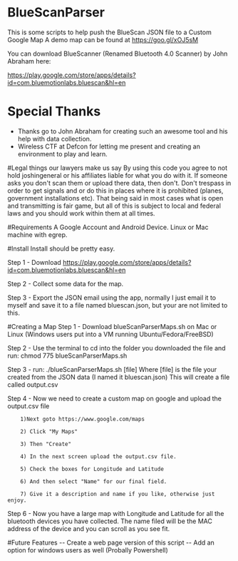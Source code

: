 # BlueScanParser
This is some scripts to help push the BlueScan JSON file to a Custom Google Map
A demo map can be found at https://goo.gl/xOJ5sM

You can download BlueScanner (Renamed Bluetooth 4.0 Scanner) by John Abraham here:

https://play.google.com/store/apps/details?id=com.bluemotionlabs.bluescan&hl=en

# Special Thanks
- Thanks go to John Abraham for creating such an awesome tool and his help with data collection. 
- Wireless CTF at Defcon for letting me present and creating an environment to play and learn.

#Legal things our lawyers make us say
By using this code you agree to not hold joshingeneral or his affiliates liable for what you do with it. If someone asks you don't scan them or upload there data, then don't. Don't trespass  in order to get signals and or do this in places where it is prohibited (planes, government installations etc). That being said in most cases what is open and transmitting is fair game, but all of this is subject to local and federal laws and you should work within them at all times. 

#Requirements
A Google Account and Android Device.
Linux or Mac machine with egrep.

#Install
Install should be pretty easy. 

Step 1 - Download https://play.google.com/store/apps/details?id=com.bluemotionlabs.bluescan&hl=en

Step 2 - Collect some data for the map. 

Step 3 - Export the JSON email using the app, normally I just email it to myself and save it to a file named bluescan.json, but your are not limited to this.

#Creating a Map
Step 1 - Download blueScanParserMaps.sh on Mac or Linux (Windows users put into a VM running Ubuntu/Fedora/FreeBSD)

Step 2 - Use the terminal to cd into the folder you downloaded the file and run:
         chmod 775 blueScanParserMaps.sh 

Step 3 - run:
        ./blueScanParserMaps.sh [file]
        Where [file] is the file your created from the JSON data (I named it bluescan.json)
        This will create a file called output.csv
        
Step 4 - Now we need to create a custom map on google and upload the output.csv file

        1)Next goto https://www.google.com/maps
        
        2) Click "My Maps"
        
        3) Then "Create"
        
        4) In the next screen upload the output.csv file.
        
        5) Check the boxes for Longitude and Latitude
        
        6) And then select "Name" for our final field.
        
        7) Give it a description and name if you like, otherwise just enjoy.
        
Step 6 - Now you have a large map with Longitude and Latitude for all the bluetooth devices you have collected. The name filed will be the
        MAC address of the device and you can scroll as you see fit. 
        
        
#Future Features
 -- Create a web page version of this script
 -- Add an option for windows users as well (Probally Powershell)
 

